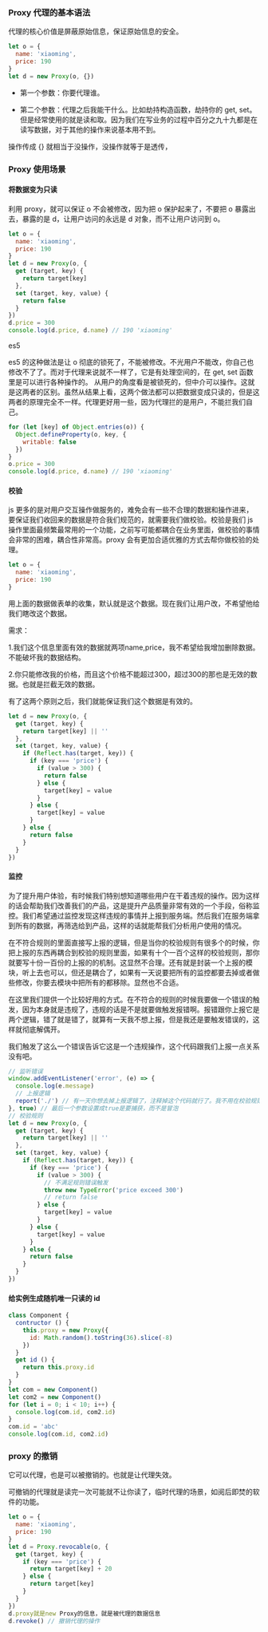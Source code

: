 ### Proxy 代理的基本语法

代理的核心价值是屏蔽原始信息，保证原始信息的安全。

```js
let o = {
  name: 'xiaoming',
  price: 190
}
let d = new Proxy(o, {})
```

* 第一个参数：你要代理谁。

* 第二个参数：代理之后我能干什么。比如劫持构造函数，劫持你的 get, set。但是经常使用的就是读和取。因为我们在写业务的过程中百分之九十九都是在读写数据，对于其他的操作来说基本用不到。

操作传成 {} 就相当于没操作，没操作就等于是透传，

### Proxy 使用场景

#### 将数据变为只读

利用 proxy，就可以保证 o 不会被修改，因为把 o 保护起来了，不要把 o 暴露出去，暴露的是 d，让用户访问的永远是 d 对象，而不让用户访问到 o。

```js
let o = {
  name: 'xiaoming',
  price: 190
}
let d = new Proxy(o, {
  get (target, key) {
    return target[key]
  },
  set (target, key, value) {
    return false
  }
})
d.price = 300
console.log(d.price, d.name) // 190 'xiaoming'
```

es5

es5 的这种做法是让 o 彻底的锁死了，不能被修改。不光用户不能改，你自己也修改不了了。而对于代理来说就不一样了，它是有处理空间的，在 get, set 函数里是可以进行各种操作的。 从用户的角度看是被锁死的，但中介可以操作。这就是这两者的区别。虽然从结果上看，这两个做法都可以把数据变成只读的，但是这两者的原理完全不一样。代理更好用一些，因为代理拦的是用户，不能拦我们自己。

```js
for (let [key] of Object.entries(o)) {
  Object.defineProperty(o, key, {
    writable: false
  })
}
o.price = 300
console.log(d.price, d.name) // 190 'xiaoming'
```

#### 校验

js 更多的是对用户交互操作做服务的，难免会有一些不合理的数据和操作进来，要保证我们收回来的数据是符合我们规范的，就需要我们做校验。校验是我们 js 操作里面最频繁最常用的一个功能，之前写可能都耦合在业务里面，做校验的事情会非常的困难，耦合性非常高。proxy 会有更加合适优雅的方式去帮你做校验的处理。

```js
let o = {
  name: 'xiaoming',
  price: 190
}
```

用上面的数据做表单的收集，默认就是这个数据。现在我们让用户改，不希望他给我们瞎改这个数据。

需求：

1.我们这个信息里面有效的数据就两项name,price，我不希望给我增加删除数据。不能破坏我的数据结构。

2.你只能修改我的价格，而且这个价格不能超过300，超过300的那也是无效的数据。也就是拦截无效的数据。

有了这两个原则之后，我们就能保证我们这个数据是有效的。

```js
let d = new Proxy(o, {
  get (target, key) {
    return target[key] || ''
  },
  set (target, key, value) {
    if (Reflect.has(target, key)) {
      if (key === 'price') {
        if (value > 300) {
          return false
        } else {
          target[key] = value
        }
      } else {
        target[key] = value
      }
    } else {
      return false
    }
  }
})
```

#### 监控

为了提升用户体验，有时候我们特别想知道哪些用户在干着违规的操作。因为这样的话会帮助我们改善我们的产品，这是提升产品质量非常有效的一个手段，俗称监控。我们希望通过监控发现这样违规的事情并上报到服务端。然后我们在服务端拿到所有的数据，再筛选给到产品，这样的话就能帮我们分析用户使用的情况。

在不符合规则的里面直接写上报的逻辑，但是当你的校验规则有很多个的时候，你把上报的东西再耦合到校验的规则里面，如果有十个一百个这样的校验规则，那你就要写十份一百份的上报的的机制。这显然不合理。还有就是封装一个上报的模块，听上去也可以，但还是耦合了，如果有一天说要把所有的监控都要去掉或者做些修改，你要去模块中把所有的都移除。显然也不合适。

在这里我们提供一个比较好用的方式。在不符合的规则的时候我要做一个错误的触发，因为本身就是违规了，违规的话是不是就要做触发报错啊。报错跟你上报它是两个逻辑，错了就是错了，就算有一天我不想上报，但是我还是要触发错误的，这样就彻底解偶开。

我们触发了这么一个错误告诉它这是一个违规操作，这个代码跟我们上报一点关系没有吧。

```js
// 监听错误
window.addEventListener('error', (e) => {
  console.log(e.message)
  // 上报逻辑
  report('./') // 有一天你想去掉上报逻辑了，注释掉这个代码就行了。我不用在校验规则里找。
}, true) // 最后一个参数设置成true是要捕获，而不是冒泡
// 校验规则
let d = new Proxy(o, {
  get (target, key) {
    return target[key] || ''
  },
  set (target, key, value) {
    if (Reflect.has(target, key)) {
      if (key === 'price') {
        if (value > 300) {
          // 不满足规则错误触发
          throw new TypeError('price exceed 300')
          // return false
        } else {
          target[key] = value
        }
      } else {
        target[key] = value
      }
    } else {
      return false
    }
  }
})
```

#### 给实例生成随机唯一只读的 id



```js
class Component {
  contructor () {
    this.proxy = new Proxy({
      id: Math.random().toString(36).slice(-8)
    })
  }
  get id () {
    return this.proxy.id
  }
}
let com = new Component()
let com2 = new Component()
for (let i = 0; i < 10; i++) {
  console.log(com.id, com2.id)
}
com.id = 'abc'
console.log(com.id, com2.id)
```

### proxy 的撤销

它可以代理，也是可以被撤销的。也就是让代理失效。

可撤销的代理就是读完一次可能就不让你读了，临时代理的场景，如阅后即焚的软件的功能。

```js
let o = {
  name: 'xiaoming',
  price: 190
}
let d = Proxy.revocable(o, {
  get (target, key) {
    if (key === 'price') {
      return target[key] + 20
    } else {
      return target[key]
    }
  }
})
d.proxy就是new Proxy的信息，就是被代理的数据信息
d.revoke() // 撤销代理的操作
```